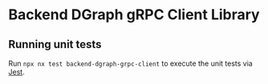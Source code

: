 # Backend DGraph gRPC Client Library

## Running unit tests

Run `npx nx test backend-dgraph-grpc-client` to execute the unit tests via [Jest](https://jestjs.io).

